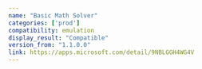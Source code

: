 ```yaml
---
name: "Basic Math Solver"
categories: ['prod']
compatibility: emulation
display_result: "Compatible"
version_from: "1.1.0.0"
link: https://apps.microsoft.com/detail/9NBLGGH4WG4V
---
```

